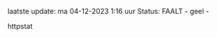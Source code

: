 laatste update: 
ma 04-12-2023  1:16   uur 
Status: FAALT - geel - 
<div class="service Y">httpstat</div>